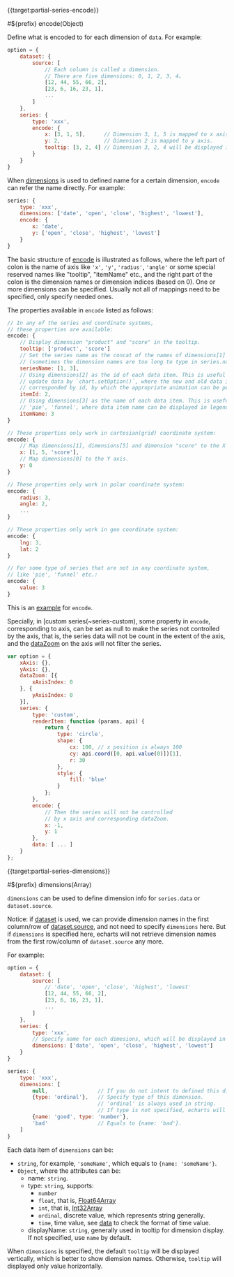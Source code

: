 {{target:partial-series-encode}}

#${prefix} encode(Object)

Define what is encoded to for each dimension of `data`. For example:

```js
option = {
    dataset: {
        source: [
            // Each column is called a dimension.
            // There are five dimensions: 0, 1, 2, 3, 4。
            [12, 44, 55, 66, 2],
            [23, 6, 16, 23, 1],
            ...
        ]
    },
    series: {
        type: 'xxx',
        encode: {
            x: [3, 1, 5],      // Dimension 3, 1, 5 is mapped to x axis.
            y: 2,              // Dimension 2 is mapped to y axis.
            tooltip: [3, 2, 4] // Dimension 3, 2, 4 will be displayed in tooltip.
        }
    }
}
```

When [dimensions](~series.dimensions) is used to defined name for a certain dimension, `encode` can refer the name directly. For example:

```js
series: {
    type: 'xxx',
    dimensions: ['date', 'open', 'close', 'highest', 'lowest'],
    encode: {
        x: 'date',
        y: ['open', 'close', 'highest', 'lowest']
    }
}
```

The basic structure of [encode](option.html#series.encode) is illustrated as follows, where the left part of colon is the name of axis like `'x'`, `'y'`, `'radius'`, `'angle'` or some special reserved names like "tooltip", "itemName" etc., and the right part of the colon is the dimension names or dimension indices (based on 0). One or more dimensions can be specified. Usually not all of mappings need to be specified, only specify needed ones.

The properties available in `encode` listed as follows:

```js
// In any of the series and coordinate systems,
// these properties are available:
encode: {
    // Display dimension "product" and "score" in the tooltip.
    tooltip: ['product', 'score']
    // Set the series name as the concat of the names of dimensions[1] and dimensions[3].
    // (sometimes the dimension names are too long to type in series.name manually).
    seriesName: [1, 3],
    // Using dimensions[2] as the id of each data item. This is useful when dynamically
    // update data by `chart.setOption()`, where the new and old data item can be
    // corresponded by id, by which the appropriate animation can be performed when updating.
    itemId: 2,
    // Using dimensions[3] as the name of each data item. This is useful in charts like
    // 'pie', 'funnel', where data item name can be displayed in legend.
    itemName: 3
}

// These properties only work in cartesian(grid) coordinate system:
encode: {
    // Map dimensions[1], dimensions[5] and dimension "score" to the X axis.
    x: [1, 5, 'score'],
    // Map dimensions[0] to the Y axis.
    y: 0
}

// These properties only work in polar coordinate system:
encode: {
    radius: 3,
    angle: 2,
    ...
}

// These properties only work in geo coordinate system:
encode: {
    lng: 3,
    lat: 2
}

// For some type of series that are not in any coordinate system,
// like 'pie', 'funnel' etc.:
encode: {
    value: 3
}
```

This is an [example](${galleryViewPath}dataset-encode1&edit=1&reset=1) for `encode`.


Specially, in [custom series(~series-custom), some property in `encode`, corresponding to axis, can be set as null to make the series not controlled by the axis, that is, the series data will not be count in the extent of the axis, and the [dataZoom](~dataZoom) on the axis will not filter the series.


```js
var option = {
    xAxis: {},
    yAxis: {},
    dataZoom: [{
        xAxisIndex: 0
    }, {
        yAxisIndex: 0
    }],
    series: {
        type: 'custom',
        renderItem: function (params, api) {
            return {
                type: 'circle',
                shape: {
                    cx: 100, // x position is always 100
                    cy: api.coord([0, api.value(0)])[1],
                    r: 30
                },
                style: {
                    fill: 'blue'
                }
            };
        },
        encode: {
            // Then the series will not be controlled
            // by x axis and corresponding dataZoom.
            x: -1,
            y: 1
        },
        data: [ ... ]
    }
};
```




{{target:partial-series-dimensions}}

#${prefix} dimensions(Array)

`dimensions` can be used to define dimension info for `series.data` or `dataset.source`.

Notice: if [dataset](~dataset) is used, we can provide dimension names in the first column/row of [dataset.source](~dataset.source), and not need to specify `dimensions` here. But if `dimensions` is specified here, echarts will not retrieve dimension names from the first row/column of `dataset.source` any more.


For example:

```js
option = {
    dataset: {
        source: [
            // 'date', 'open', 'close', 'highest', 'lowest'
            [12, 44, 55, 66, 2],
            [23, 6, 16, 23, 1],
            ...
        ]
    },
    series: {
        type: 'xxx',
        // Specify name for each dimesions, which will be displayed in tooltip.
        dimensions: ['date', 'open', 'close', 'highest', 'lowest']
    }
}
```

```js
series: {
    type: 'xxx',
    dimensions: [
        null,                // If you do not intent to defined this dimension, use null is fine.
        {type: 'ordinal'},   // Specify type of this dimension.
                             // 'ordinal' is always used in string.
                             // If type is not specified, echarts will guess type by data.
        {name: 'good', type: 'number'},
        'bad'                // Equals to {name: 'bad'}.
    ]
}
```

Each data item of `dimensions` can be:
+ `string`, for example, `'someName'`, which equals to `{name: 'someName'}`.
+ `Object`, where the attributes can be:
    + name: `string`.
    + type: `string`, supports:
        + `number`
        + `float`, that is, [Float64Array](https://developer.mozilla.org/en-US/docs/Web/JavaScript/Reference/Global_Objects/Float64Array)
        + `int`, that is, [Int32Array](https://developer.mozilla.org/en-US/docs/Web/JavaScript/Reference/Global_Objects/Int32Array)
        + `ordinal`, discrete value, which represents string generally.
        + `time`, time value, see [data](~series.data) to check the format of time value.
    + displayName: `string`, generally used in tooltip for dimension display. If not specified, use `name` by default.

When `dimensions` is specified, the default `tooltip` will be displayed vertically, which is better to show diemsion names. Otherwise, `tooltip` will displayed only value horizontally.